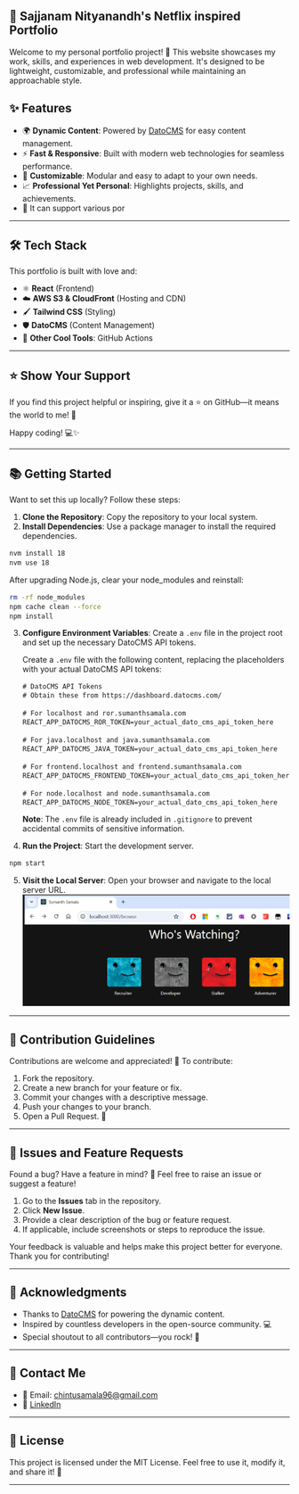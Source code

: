 ## 🌟 Sajjanam Nityanandh's Netflix inspired Portfolio

Welcome to my personal portfolio project! 🚀 This website showcases my work, skills, and experiences in web development. It's designed to be lightweight, customizable, and professional while maintaining an approachable style.


## ✨ Features

- 🌍 **Dynamic Content**: Powered by [DatoCMS](https://www.datocms.com) for easy content management.
- ⚡ **Fast & Responsive**: Built with modern web technologies for seamless performance.
- 🎨 **Customizable**: Modular and easy to adapt to your own needs.
- 📈 **Professional Yet Personal**: Highlights projects, skills, and achievements.
- 🎨 It can support various por

---

## 🛠️ Tech Stack

This portfolio is built with love and:

- ⚛️ **React** (Frontend)
- ☁️ **AWS S3 & CloudFront** (Hosting and CDN)
- 🖌️ **Tailwind CSS** (Styling)
- 🛡️ **DatoCMS** (Content Management)
- 🧩 **Other Cool Tools**: GitHub Actions

---

## ⭐ Show Your Support

If you find this project helpful or inspiring, give it a ⭐ on GitHub—it means the world to me! 🌟

Happy coding! 💻✨

---

## 📚 Getting Started

Want to set this up locally? Follow these steps:

1. **Clone the Repository**: Copy the repository to your local system.
2. **Install Dependencies**: Use a package manager to install the required dependencies.

```bash
nvm install 18
nvm use 18
```

After upgrading Node.js, clear your node_modules and reinstall:

```bash
rm -rf node_modules
npm cache clean --force
npm install
```

3. **Configure Environment Variables**: Create a `.env` file in the project root and set up the necessary DatoCMS API tokens.

   Create a `.env` file with the following content, replacing the placeholders with your actual DatoCMS API tokens:

   ```
   # DatoCMS API Tokens
   # Obtain these from https://dashboard.datocms.com/

   # For localhost and ror.sumanthsamala.com
   REACT_APP_DATOCMS_ROR_TOKEN=your_actual_dato_cms_api_token_here

   # For java.localhost and java.sumanthsamala.com
   REACT_APP_DATOCMS_JAVA_TOKEN=your_actual_dato_cms_api_token_here

   # For frontend.localhost and frontend.sumanthsamala.com
   REACT_APP_DATOCMS_FRONTEND_TOKEN=your_actual_dato_cms_api_token_here

   # For node.localhost and node.sumanthsamala.com
   REACT_APP_DATOCMS_NODE_TOKEN=your_actual_dato_cms_api_token_here
   ```

   **Note**: The `.env` file is already included in `.gitignore` to prevent accidental commits of sensitive information.

4. **Run the Project**: Start the development server.

```bash
npm start
```

5. **Visit the Local Server**: Open your browser and navigate to the local server URL.
   ![alt text](image.png)

---

## 🤝 Contribution Guidelines

Contributions are welcome and appreciated! 🥳 To contribute:

1. Fork the repository.
2. Create a new branch for your feature or fix.
3. Commit your changes with a descriptive message.
4. Push your changes to your branch.
5. Open a Pull Request. 🎉

---

## 🐛 Issues and Feature Requests

Found a bug? Have a feature in mind? 🤔 Feel free to raise an issue or suggest a feature!

1. Go to the **Issues** tab in the repository.
2. Click **New Issue**.
3. Provide a clear description of the bug or feature request.
4. If applicable, include screenshots or steps to reproduce the issue.

Your feedback is valuable and helps make this project better for everyone. Thank you for contributing!

---

## 🌟 Acknowledgments

- Thanks to [DatoCMS](https://www.datocms.com) for powering the dynamic content.
- Inspired by countless developers in the open-source community. 💻
- Special shoutout to all contributors—you rock! 🤘

---

## 📧 Contact Me

- 📧 Email: [chintusamala96@gmail.com](mailto:chintusamala96@gmail.com)
- 🔗 [LinkedIn](www.linkedin.com/in/nityanandh-sajjanam-994543209)

---

## 📜 License

This project is licensed under the MIT License. Feel free to use it, modify it, and share it! 🌈

---
